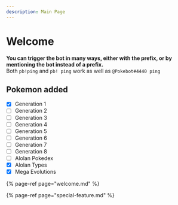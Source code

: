 ```yaml
---
description: Main Page
---
```


# Welcome

**You can trigger the bot in many ways, either with the prefix, or by mentioning the bot instead of a prefix.**  
Both `pb!ping` and `pb! ping` work as well as `@Pokebot#4440 ping`

## Pokemon added

* [x] Generation 1
* [ ] Generation 2
* [ ] Generation 3
* [ ] Generation 4
* [ ] Generation 5
* [ ] Generation 6
* [ ] Generation 7
* [ ] Generation 8
* [ ] Alolan Pokedex
* [x] Alolan Types
* [x] Mega Evolutions

{% page-ref page="welcome.md" %}

{% page-ref page="special-feature.md" %}

